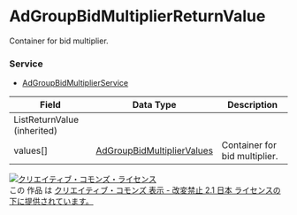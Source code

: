 # AdGroupBidMultiplierReturnValue
Container for bid multiplier.
### Service
+ [AdGroupBidMultiplierService](../services/AdGroupBidMultiplierService.md)

| Field | Data Type | Description | 
|---|---|---|
| ListReturnValue (inherited)|||
| values[]| <a href="./AdGroupBidMultiplierValues.md">AdGroupBidMultiplierValues</a>| Container for bid multiplier. |
<a rel="license" href="http://creativecommons.org/licenses/by-nd/2.1/jp/"><img alt="クリエイティブ・コモンズ・ライセンス" style="border-width:0" src="https://i.creativecommons.org/l/by-nd/2.1/jp/88x31.png" /></a><br />この 作品 は <a rel="license" href="http://creativecommons.org/licenses/by-nd/2.1/jp/">クリエイティブ・コモンズ 表示 - 改変禁止 2.1 日本 ライセンスの下に提供されています。</a>
